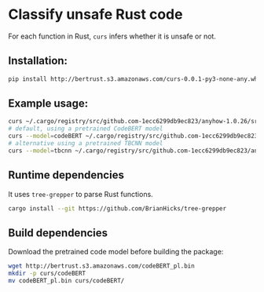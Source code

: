# Classify unsafe Rust code

For each function in Rust, ```curs``` infers whether it is unsafe or not.

## Installation:

```bash
pip install http://bertrust.s3.amazonaws.com/curs-0.0.1-py3-none-any.whl
```

## Example usage:

```bash
curs ~/.cargo/registry/src/github.com-1ecc6299db9ec823/anyhow-1.0.26/src/error.rs
# default, using a pretrained CodeBERT model
curs --model=codeBERT ~/.cargo/registry/src/github.com-1ecc6299db9ec823/anyhow-1.0.26/src/error.rs
# alternative using a pretrained TBCNN model
curs --model=tbcnn ~/.cargo/registry/src/github.com-1ecc6299db9ec823/anyhow-1.0.26/src/error.rs
```

## Runtime dependencies

It uses `tree-grepper` to parse Rust functions.
```bash
cargo install --git https://github.com/BrianHicks/tree-grepper
```

## Build dependencies

Download the pretrained code model before building the package:
```bash
wget http://bertrust.s3.amazonaws.com/codeBERT_pl.bin
mkdir -p curs/codeBERT
mv codeBERT_pl.bin curs/codeBERT/
```
